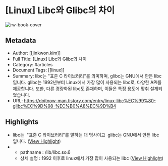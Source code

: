 # [Linux] Libc와 Glibc의 차이

![rw-book-cover](https://img1.daumcdn.net/thumb/R800x0/?scode=mtistory2&fname=https%3A%2F%2Ft1.daumcdn.net%2Ftistory_admin%2Fstatic%2Fimages%2FopenGraph%2Fopengraph.png)

## Metadata
- Author: [[jinkwon.kim]]
- Full Title: [Linux] Libc와 Glibc의 차이
- Category: #articles
- Document Tags: [[linux]] 
- Summary: libc는 "표준 C 라이브러리"를 의미하며, glibc는 GNU에서 만든 libc입니다. glibc는 1992년부터 Linux에서 가장 많이 사용되는 libc로, 다양한 API를 제공합니다. 또한, 다른 경량화된 libc도 존재하며, 이들은 특정 용도에 맞춰 설계되었습니다.
- URL: https://doitnow-man.tistory.com/entry/linux-libc%EC%99%80-glibc%EC%9D%98-%EC%B0%A8%EC%9D%B4

## Highlights
- libc는  "표준 C 라이브러리"를 말하는 대 명사이고 
  glibc는 GNU에서 만든 libc 입니다. ([View Highlight](https://read.readwise.io/read/01j5q4wh0kmgjcz6pe98889pnp))
- - pathname : /lib/libc.so.6
  - 상세 설명 : 1992 이후로 linux에서 가장 많이 사용되는 libc ([View Highlight](https://read.readwise.io/read/01j5q4wxmy8dqtf23g1ws832sw))

